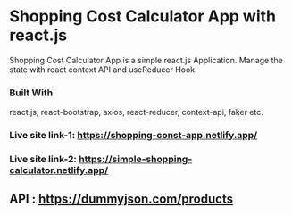 # Shopping Cost Calculator App with react.js

Shopping Cost Calculator App is a simple react.js Application. Manage the state with react context API and useReducer Hook.

### Built With

react.js, react-bootstrap, axios, react-reducer, context-api, faker etc.

### Live site link-1: https://shopping-const-app.netlify.app/

### Live site link-2: https://simple-shopping-calculator.netlify.app/

## API : https://dummyjson.com/products


